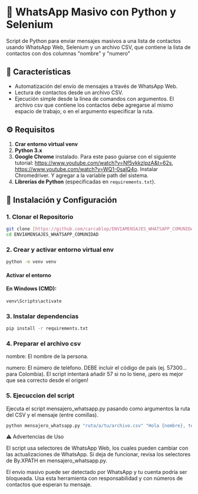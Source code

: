# 🤖 WhatsApp Masivo con Python y Selenium

Script de Python para enviar mensajes masivos a una lista de contactos usando WhatsApp Web, Selenium y un archivo CSV, que contiene la lista de contactos con dos columnas "nombre" y "numero"

## 🌟 Características
* Automatización del envío de mensajes a través de WhatsApp Web.
* Lectura de contactos desde un archivo CSV.
* Ejecución simple desde la línea de comandos con argumentos. El archivo csv que contiene los contactos debe agregarse al mismo espacio de trabajo, o en el argumento especificar la ruta.

## ⚙️ Requisitos
1. **Crar entorno virtual venv**
2.  **Python 3.x**
3.  **Google Chrome** instalado. Para este paso guiarse con el siguiente tutorial: https://www.youtube.com/watch?v=Nf5vkkzlpzA&t=62s, https://www.youtube.com/watch?v=WQ1-0salQ4o. 
    Instalar Chromedriver. Y agregar a la variable path del sistema. 
4.  **Librerías de Python** (especificadas en `requirements.txt`).


## 🚀 Instalación y Configuración

### 1. Clonar el Repositorio

```bash
git clone [https://github.com/carcablop/ENVIAMENSAJES_WHATSAPP_COMUNIDAD.git](https:/)
cd ENVIAMENSAJES_WHATSAPP_COMUNIDAD
```
### 2. Crear y activar entorno virtual env 

```bash
python -m venv venv 
```
#### Activar el entorno
#### En Windows (CMD):
```bash
venv\Scripts\activate
```
### 3. Instalar dependencias
```bash
pip install -r requirements.txt
```

### 4. Preparar el archivo csv

nombre: El nombre de la persona.

numero: El número de teléfono. DEBE incluir el código de país (ej. 57300... para Colombia). El script intentará añadir 57 si no lo tiene, ¡pero es mejor que sea correcto desde el origen!


### 5. Ejecuccion del script

Ejecuta el script mensajero_whatsapp.py pasando como argumentos la ruta del CSV y el mensaje (entre comillas).
```bash
python mensajero_whatsapp.py "ruta/a/tu/archivo.csv" "Hola {nombre}, te recordamos que tu evento es mañana."
```

⚠️ Advertencias de Uso

 El script usa selectores de WhatsApp Web, los cuales pueden cambiar con las actualizaciones de WhatsApp. Si deja de funcionar, revisa los selectores de By.XPATH en mensajero_whatsapp.py.

El envío masivo puede ser detectado por WhatsApp y tu cuenta podría ser bloqueada. Usa esta herramienta con responsabilidad y con números de contactos que esperan tu mensaje.